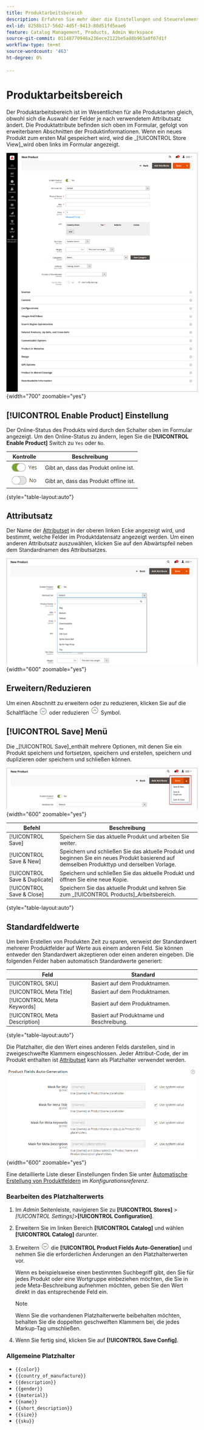 ```yaml
---
title: Produktarbeitsbereich
description: Erfahren Sie mehr über die Einstellungen und Steuerelemente, die im Produktarbeitsbereich verfügbar sind.
exl-id: 8258b117-56d2-4d5f-9413-80d51fd5eae6
feature: Catalog Management, Products, Admin Workspace
source-git-commit: 01148770946a236ece2122be5a88b963a0f07d1f
workflow-type: tm+mt
source-wordcount: '463'
ht-degree: 0%

---
```


# Produktarbeitsbereich

Der Produktarbeitsbereich ist im Wesentlichen für alle Produktarten gleich, obwohl sich die Auswahl der Felder je nach verwendetem Attributsatz ändert. Die Produktattribute befinden sich oben im Formular, gefolgt von erweiterbaren Abschnitten der Produktinformationen. Wenn ein neues Produkt zum ersten Mal gespeichert wird, wird die _[!UICONTROL Store View]_wird oben links im Formular angezeigt.

![Produktarbeitsbereich](./assets/product-workspace-ee.png){width="700" zoomable="yes"}

## [!UICONTROL Enable Product] Einstellung

Der Online-Status des Produkts wird durch den Schalter oben im Formular angezeigt. Um den Online-Status zu ändern, legen Sie die **[!UICONTROL Enable Product]** Switch zu `Yes` oder `No`.

| Kontrolle | Beschreibung |
|-------- | ----------- |
| ![Ja umschalten](../assets/toggle-yes.png) | Gibt an, dass das Produkt online ist. |
| ![Umschalten](../assets/toggle-no.png) | Gibt an, dass das Produkt offline ist. |

{style="table-layout:auto"}

## Attributsatz

Der Name der [Attributset](attribute-sets.md) in der oberen linken Ecke angezeigt wird, und bestimmt, welche Felder im Produktdatensatz angezeigt werden. Um einen anderen Attributsatz auszuwählen, klicken Sie auf den Abwärtspfeil neben dem Standardnamen des Attributsatzes.

![Attributsatz](./assets/product-attribute-set.png){width="600" zoomable="yes"}

## Erweitern/Reduzieren

Um einen Abschnitt zu erweitern oder zu reduzieren, klicken Sie auf die Schaltfläche ![Erweiterungsauswahl](../assets/icon-display-expand.png) oder reduzieren ![Auswahl reduzieren](../assets/icon-display-collapse.png) Symbol.

## [!UICONTROL Save] Menü

Die _[!UICONTROL Save]_enthält mehrere Optionen, mit denen Sie ein Produkt speichern und fortsetzen, speichern und erstellen, speichern und duplizieren oder speichern und schließen können.

![Menü &quot;Speichern&quot;](./assets/product-save-menu.png){width="600" zoomable="yes"}

| Befehl | Beschreibung |
|--- |--- |
| [!UICONTROL Save] | Speichern Sie das aktuelle Produkt und arbeiten Sie weiter. |
| [!UICONTROL Save & New] | Speichern und schließen Sie das aktuelle Produkt und beginnen Sie ein neues Produkt basierend auf demselben Produkttyp und derselben Vorlage. |
| [!UICONTROL Save & Duplicate] | Speichern und schließen Sie das aktuelle Produkt und öffnen Sie eine neue Kopie. |
| [!UICONTROL Save & Close] | Speichern Sie das aktuelle Produkt und kehren Sie zum _[!UICONTROL Products]_Arbeitsbereich. |

{style="table-layout:auto"}

## Standardfeldwerte

Um beim Erstellen von Produkten Zeit zu sparen, verweist der Standardwert mehrerer Produktfelder auf Werte aus einem anderen Feld. Sie können entweder den Standardwert akzeptieren oder einen anderen eingeben. Die folgenden Felder haben automatisch Standardwerte generiert:

| Feld | Standard |
|----- |------- |
| [!UICONTROL SKU] | Basiert auf dem Produktnamen. |
| [!UICONTROL Meta Title] | Basiert auf dem Produktnamen. |
| [!UICONTROL Meta Keywords] | Basiert auf dem Produktnamen. |
| [!UICONTROL Meta Description] | Basiert auf Produktname und Beschreibung. |

{style="table-layout:auto"}

Die Platzhalter, die den Wert eines anderen Felds darstellen, sind in zweigeschweifte Klammern eingeschlossen. Jeder Attribut-Code, der im Produkt enthalten ist [Attributset](attribute-sets.md) kann als Platzhalter verwendet werden.

![Automatische Erstellung von Produktfeldern](../configuration-reference/catalog/assets/catalog-product-fields-auto-generation.png){width="600" zoomable="yes"}

Eine detaillierte Liste dieser Einstellungen finden Sie unter [Automatische Erstellung von Produktfeldern](../configuration-reference/catalog/catalog.md#product-fields-auto-generation) im _Konfigurationsreferenz_.

### Bearbeiten des Platzhalterwerts

1. Im _Admin_ Seitenleiste, navigieren Sie zu **[!UICONTROL Stores]** > _[!UICONTROL Settings]_>**[!UICONTROL Configuration]**.

1. Erweitern Sie im linken Bereich **[!UICONTROL Catalog]** und wählen **[!UICONTROL Catalog]** darunter.

1. Erweitern ![Erweiterungsauswahl](../assets/icon-display-expand.png) die **[!UICONTROL Product Fields Auto-Generation]** und nehmen Sie die erforderlichen Änderungen an den Platzhalterwerten vor.

   Wenn es beispielsweise einen bestimmten Suchbegriff gibt, den Sie für jedes Produkt oder eine Wortgruppe einbeziehen möchten, die Sie in jede Meta-Beschreibung aufnehmen möchten, geben Sie den Wert direkt in das entsprechende Feld ein.

   >[!NOTE]
   >
   >Wenn Sie die vorhandenen Platzhalterwerte beibehalten möchten, behalten Sie die doppelten geschweiften Klammern bei, die jedes Markup-Tag umschließen.

1. Wenn Sie fertig sind, klicken Sie auf **[!UICONTROL Save Config]**.

### Allgemeine Platzhalter

- `{{color}}`
- `{{country_of_manufacture}}`
- `{{description}}`
- `{{gender}}`
- `{{material}}`
- `{{name}}`
- `{{short_description}}`
- `{{size}}`
- `{{sku}}`
